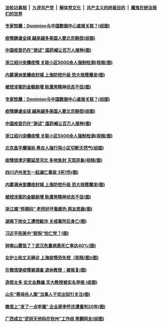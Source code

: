 

####  [法轮功真相](../../../../basic/blob/master/README.md?t=11222031) &nbsp;|&nbsp; [九评共产党](../../../../9ping.md/blob/master/README.md?t=11222031) &nbsp;|&nbsp; [解体党文化](../../../../jtdwh.md/blob/master/README.md?t=11222031)  &nbsp;|&nbsp; [共产主义的终极目的](../../../../gczydzjmd.md/blob/master/README.md?t=11222031) &nbsp;|&nbsp; [魔鬼在统治我们的世界](../../../../mgztzwmdsj.md/blob/master/README.md?t=11222031) 

#### [专家惊爆：Dominion与中国数据中心直接关联？(组图)](../pages/p1/953395.md?t=11222031) 

#### [疫情肆虐全球 越来越多美国人要北京赔偿(组图)](../pages/p1/953386.md?t=11222031) 

#### [中国疫苗仍在“测试” 国药喊让百万人接种(图)](../pages/p1/953368.md?t=11222031) 

#### [浙江绍兴突爆疫情 关联小区5000余人强制检测(视频/图)](../pages/p1/953373.md?t=11222031) 

#### [内蒙满洲里爆疫封城 上海防控升级 恐大规模爆发(图)](../pages/p1/953338.md?t=11222031) 

#### [被控涉案的金额剧增 耿潇男精神状态不佳(图)](../pages/p1/953339.md?t=11222031) 

#### [专家惊爆：Dominion与中国数据中心直接关联？(组图)](../pages/p1/953395.md?t=11222031) 

#### [疫情肆虐全球 越来越多美国人要北京赔偿(组图)](../pages/p1/953386.md?t=11222031) 

#### [中国疫苗仍在“测试” 国药喊让百万人接种(图)](../pages/p1/953368.md?t=11222031) 

#### [浙江绍兴突爆疫情 关联小区5000余人强制检测(视频/图)](../pages/p1/953373.md?t=11222031) 

#### [北京昌平爆强拆 黑衣人强行闯小区切断天然气(组图)](../pages/p1/953371.md?t=11222031) 

#### [疫情烧津沪蒙延至河北 多地急封 天现异象(视频/图)](../pages/p1/953363.md?t=11222031) 

#### [四川泸州发生一起溺亡事故 3死1伤(图)](../pages/p1/953348.md?t=11222031) 

#### [内蒙满洲里爆疫封城 上海防控升级 恐大规模爆发(图)](../pages/p1/953338.md?t=11222031) 

#### [被控涉案的金额剧增 耿潇男精神状态不佳(图)](../pages/p1/953339.md?t=11222031) 


#### [浙江搞“师德码” 老师好坏看颜色 网友怒轰(图)](../pages/p1/953298.md?t=11222031) 

#### [湖南下岗女工遭控敲诈 关戒毒所后身亡(图)](../pages/p1/953306.md?t=11222031) 

#### [习近平拒美中“脱钩”怕亡党？(图)](../pages/p1/953302.md?t=11222031) 

#### [钟南山露馅了？武汉危重病患死亡率达40%(图)](../pages/p1/953294.md?t=11222031) 

#### [女护士和丈夫确诊 上海疫情恐失控（视频/图)(图)](../pages/p1/953289.md?t=11222031) 

#### [在微信提疫情被调查 退休教授：被报复(图)](../pages/p1/953237.md?t=11222031) 

#### [造假太多 论文全靠编 天大教授被实名举报 (组图)](../pages/p1/953217.md?t=11222031) 

#### [山东“辱母杀人案”当事人于欢出狱引关注(图)](../pages/p1/953230.md?t=11222031) 

#### [微信上“发了一点牢骚” 企业家李怀庆遭重判20年(图)](../pages/p1/953216.md?t=11222031) 

#### [广西成立“武则天他妈在钦州”工作组 笑翻网友(组图)](../pages/p1/953191.md?t=11222031) 


